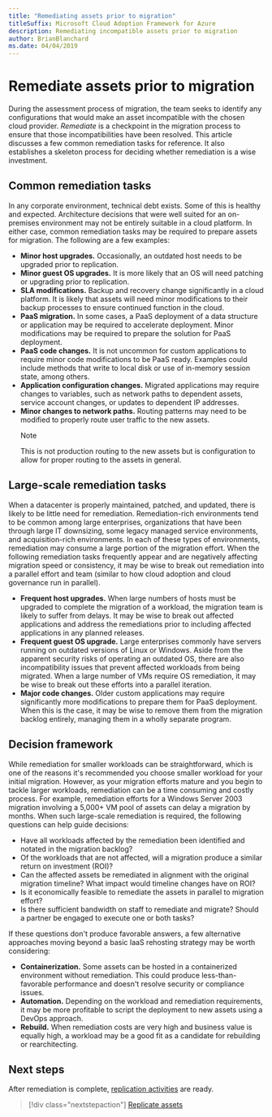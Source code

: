 ```yaml
---
title: "Remediating assets prior to migration"
titleSuffix: Microsoft Cloud Adoption Framework for Azure
description: Remediating incompatible assets prior to migration
author: BrianBlanchard
ms.date: 04/04/2019
---
```


# Remediate assets prior to migration

During the assessment process of migration, the team seeks to identify any configurations that would make an asset incompatible with the chosen cloud provider. *Remediate* is a checkpoint in the migration process to ensure that those incompatibilities have been resolved. This article discusses a few common remediation tasks for reference. It also establishes a skeleton process for deciding whether remediation is a wise investment.

## Common remediation tasks

In any corporate environment, technical debt exists. Some of this is healthy and expected. Architecture decisions that were well suited for an on-premises environment may not be entirely suitable in a cloud platform. In either case, common remediation tasks may be required to prepare assets for migration. The following are a few examples:

- **Minor host upgrades.** Occasionally, an outdated host needs to be upgraded prior to replication.
- **Minor guest OS upgrades.** It is more likely that an OS will need patching or upgrading prior to replication.
- **SLA modifications.** Backup and recovery change significantly in a cloud platform. It is likely that assets will need minor modifications to their backup processes to ensure continued function in the cloud.
- **PaaS migration.** In some cases, a PaaS deployment of a data structure or application may be required to accelerate deployment. Minor modifications may be required to prepare the solution for PaaS deployment.
- **PaaS code changes.** It is not uncommon for custom applications to require minor code modifications to be PaaS ready. Examples could include methods that write to local disk or use of in-memory session state, among others.
- **Application configuration changes.** Migrated applications may require changes to variables, such as network paths to dependent assets, service account changes, or updates to dependent IP addresses.
- **Minor changes to network paths.** Routing patterns may need to be modified to properly route user traffic to the new assets.
    > [!NOTE]
    > This is not production routing to the new assets but is configuration to allow for proper routing to the assets in general.

## Large-scale remediation tasks

When a datacenter is properly maintained, patched, and updated, there is likely to be little need for remediation. Remediation-rich environments tend to be common among large enterprises, organizations that have been through large IT downsizing, some legacy managed service environments, and acquisition-rich environments. In each of these types of environments, remediation may consume a large portion of the migration effort. When the following remediation tasks frequently appear and are negatively affecting migration speed or consistency, it may be wise to break out remediation into a parallel effort and team (similar to how cloud adoption and cloud governance run in parallel).

- **Frequent host upgrades.** When large numbers of hosts must be upgraded to complete the migration of a workload, the migration team is likely to suffer from delays. It may be wise to break out affected applications and address the remediations prior to including affected applications in any planned releases.
- **Frequent guest OS upgrade.** Large enterprises commonly have servers running on outdated versions of Linux or Windows. Aside from the apparent security risks of operating an outdated OS, there are also incompatibility issues that prevent affected workloads from being migrated. When a large number of VMs require OS remediation, it may be wise to break out these efforts into a parallel iteration.
- **Major code changes.** Older custom applications may require significantly more modifications to prepare them for PaaS deployment. When this is the case, it may be wise to remove them from the migration backlog entirely, managing them in a wholly separate program.

## Decision framework

While remediation for smaller workloads can be straightforward, which is one of the reasons it's recommended you choose smaller workload for your initial migration. However, as your migration efforts mature and you begin to tackle larger workloads, remediation can be a time consuming and costly process. For example, remediation efforts for a Windows Server 2003 migration involving a 5,000+ VM pool of assets can delay a migration by months. When such large-scale remediation is required, the following questions can help guide decisions:

- Have all workloads affected by the remediation been identified and notated in the migration backlog?
- Of the workloads that are not affected, will a migration produce a similar return on investment (ROI)?
- Can the affected assets be remediated in alignment with the original migration timeline? What impact would timeline changes have on ROI?
- Is it economically feasible to remediate the assets in parallel to migration effort?
- Is there sufficient bandwidth on staff to remediate and migrate? Should a partner be engaged to execute one or both tasks?

If these questions don't produce favorable answers, a few alternative approaches moving beyond a basic IaaS rehosting strategy may be worth considering:

- **Containerization.** Some assets can be hosted in a containerized environment without remediation. This could produce less-than-favorable performance and doesn't resolve security or compliance issues.
- **Automation.** Depending on the workload and remediation requirements, it may be more profitable to script the deployment to new assets using a DevOps approach.
- **Rebuild.** When remediation costs are very high and business value is equally high, a workload may be a good fit as a candidate for rebuilding or rearchitecting.

## Next steps

After remediation is complete, [replication activities](./replicate.md) are ready.

> [!div class="nextstepaction"]
> [Replicate assets](./replicate.md)